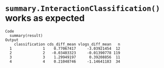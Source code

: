 # `summary.InteractionClassification()` works as expected

    Code
      summary(result)
    Output
        classification cds_diff_mean vlogs_diff_mean   n
      1              1    0.77067417     -3.03921454  12
      2              2   -0.03403323     -0.01390778 119
      3              3    1.29949197      0.39208856  11
      4              4    0.21048746     -1.14641183  34

